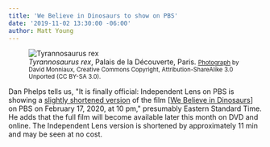 ```yaml
---
title: 'We Believe in Dinosaurs to show on PBS'
date: '2019-11-02 13:30:00 -06:00'
author: Matt Young
---
```

<figure>
<img src="/PT/uploads/2019/Tyrannosaurus_Rex.jpg" alt="Tyrannosaurus rex"/>
<figcaption><i>Tyrannosaurus rex</i>, Palais de la Découverte, Paris. <small><a href="https://commons.wikimedia.org/wiki/File:Palais_de_la_Decouverte_Tyrannosaurus_rex_p1050042.jpg">Photograph</a> by David Monniaux, Creative Commons Copyright, Attribution-ShareAlike 3.0 Unported (CC BY-SA 3.0).</small></figcaption>
</figure>

Dan Phelps tells us, "It is finally official: Independent Lens on PBS is showing a <a href="http://www.pbs.org/independentlens/films/we-believe-in-dinosaurs/">slightly shortened version</a> of the film [<a href="https://pandasthumb.org/archives/2016/12/we-believe-in-dinosaurs.html">We Believe in Dinosaurs</a>] on PBS on February 17, 2020, at 10 pm," presumably Eastern Standard Time. He adds that the full film will become available later this month on DVD and online. The Independent Lens version is shortened by approximately 11&nbsp;min and may be seen at no cost.
